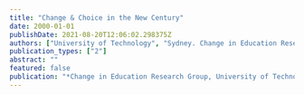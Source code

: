 ```yaml
---
title: "Change & Choice in the New Century"
date: 2000-01-01
publishDate: 2021-08-20T12:06:02.298375Z
authors: ["University of Technology", "Sydney. Change in Education Research Group. Symposium"]
publication_types: ["2"]
abstract: ""
featured: false
publication: "*Change in Education Research Group, University of Technology, Sydney*"
---
```


